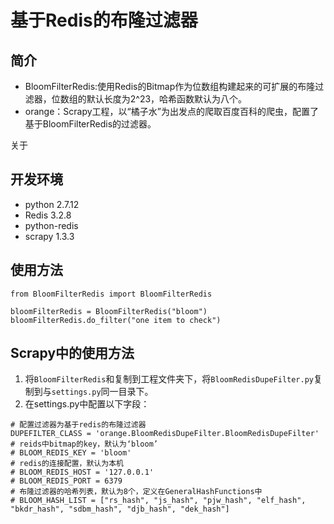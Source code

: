 # 基于Redis的布隆过滤器

## 简介

* BloomFilterRedis:使用Redis的Bitmap作为位数组构建起来的可扩展的布隆过滤器，位数组的默认长度为2^23，哈希函数默认为八个。
* orange：Scrapy工程，以“橘子水”为出发点的爬取百度百科的爬虫，配置了基于BloomFilterRedis的过滤器。

关于

## 开发环境

* python 2.7.12
* Redis 3.2.8
* python-redis
* scrapy 1.3.3

## 使用方法

```
from BloomFilterRedis import BloomFilterRedis

bloomFilterRedis = BloomFilterRedis("bloom")
bloomFilterRedis.do_filter("one item to check")
```

## Scrapy中的使用方法

1. 将`BloomFilterRedis`和复制到工程文件夹下，将`BloomRedisDupeFilter.py`复制到与`settings.py`同一目录下。
2. 在settings.py中配置以下字段：
  ```
  # 配置过滤器为基于redis的布隆过滤器
  DUPEFILTER_CLASS = 'orange.BloomRedisDupeFilter.BloomRedisDupeFilter'
  # reids中bitmap的key，默认为‘bloom’
  # BLOOM_REDIS_KEY = 'bloom'
  # redis的连接配置，默认为本机
  # BLOOM_REDIS_HOST = '127.0.0.1'
  # BLOOM_REDIS_PORT = 6379
  # 布隆过滤器的哈希列表，默认为8个，定义在GeneralHashFunctions中
  # BLOOM_HASH_LIST = ["rs_hash", "js_hash", "pjw_hash", "elf_hash", "bkdr_hash", "sdbm_hash", "djb_hash", "dek_hash"]
  ```

